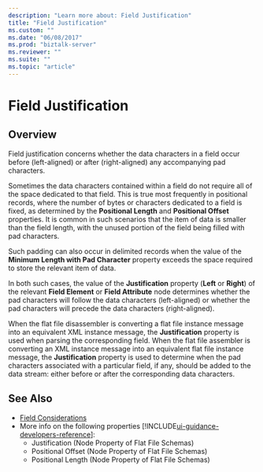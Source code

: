 ```yaml
---
description: "Learn more about: Field Justification"
title: "Field Justification"
ms.custom: ""
ms.date: "06/08/2017"
ms.prod: "biztalk-server"
ms.reviewer: ""
ms.suite: ""
ms.topic: "article"
---
```


# Field Justification

## Overview
Field justification concerns whether the data characters in a field occur before (left-aligned) or after (right-aligned) any accompanying pad characters.  
  
 Sometimes the data characters contained within a field do not require all of the space dedicated to that field. This is true most frequently in positional records, where the number of bytes or characters dedicated to a field is fixed, as determined by the **Positional Length** and **Positional Offset** properties. It is common in such scenarios that the item of data is smaller than the field length, with the unused portion of the field being filled with pad characters.  
  
 Such padding can also occur in delimited records when the value of the **Minimum Length with Pad Character** property exceeds the space required to store the relevant item of data.  
  
 In both such cases, the value of the **Justification** property (**Left** or **Right**) of the relevant **Field Element** or **Field Attribute** node determines whether the pad characters will follow the data characters (left-aligned) or whether the pad characters will precede the data characters (right-aligned).  
  
 When the flat file disassembler is converting a flat file instance message into an equivalent XML instance message, the **Justification** property is used when parsing the corresponding field. When the flat file assembler is converting an XML instance message into an equivalent flat file instance message, the **Justification** property is used to determine when the pad characters associated with a particular field, if any, should be added to the data stream: either before or after the corresponding data characters.  
  
## See Also  
- [Field Considerations](../core/field-considerations.md)   
- More info on the following properties [!INCLUDE[ui-guidance-developers-reference](../includes/ui-guidance-developers-reference.md)]:  
    - Justification (Node Property of Flat File Schemas)  
    - Positional Offset (Node Property of Flat File Schemas)  
    - Positional Length (Node Property of Flat File Schemas)
